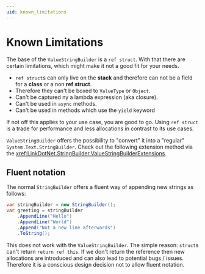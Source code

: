 ```yaml
---
uid: known_limitations
---
```

# Known Limitations
The base of the `ValueStringBuilder` is a `ref struct`. With that there are certain limitations, which might make it not a good fit for your needs.
 * `ref struct`s can only live on the **stack** and therefore can not be a field for a **class** or a non **ref struct**.
 * Therefore they can't be boxed to `ValueType` or `Object`.
 * Can't be captured ny a lambda expression (aka closure).
 * Can't be used in `async` methods.
 * Can't be used in methods which use the `yield` keyword

If not off this applies to your use case, you are good to go. Using `ref struct` is a trade for performance and less allocations in contrast to its use cases.

`ValueStringBuilder` offers the possibility to "convert" it into a "regular" `System.Text.StringBuilder`. Check out the following extension method via the <xref:LinkDotNet.StringBuilder.ValueStringBuilderExtensions>.

## Fluent notation

The normal `StringBuilder` offers a fluent way of appending new strings as follows:
```csharp
var stringBuilder = new StringBuilder();
var greeting = stringBuilder
    .AppendLine("Hello")
    .AppendLine("World")
    .Append("Not a new line afterwards")
    .ToString();
```

This does not work with the `ValueStringBuilder`. The simple reason: `struct`s can't return `return ref this`. If we don't return the reference then new allocations are introduced and can also lead to potential bugs / issues. Therefore it is a conscious design decision not to allow fluent notation.